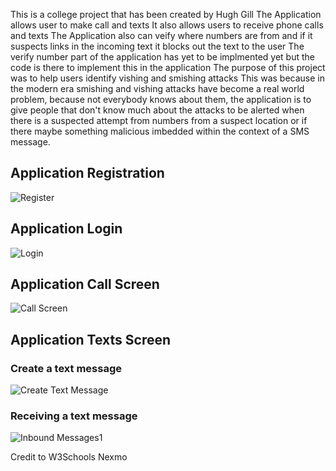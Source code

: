 This is a college project that has been created by Hugh Gill
The Application allows user to make call and texts
It also allows users to receive phone calls and texts
The Application also can veify where numbers are from
and if it suspects links in the incoming text it blocks out the text to the user
The verify number part of the application has yet to be implmented yet but the code is there to implement this in the application
The purpose of this project was to help users identify vishing and smishing attacks
This was because in the modern era smishing and vishing attacks have become a real world problem, because not everybody knows about them, the application is to give people that don't know much about the attacks to be alerted when there is a suspected attempt from numbers from a suspect location or if there maybe something malicious imbedded within the context of a SMS message.

## Application Registration


![Register](https://user-images.githubusercontent.com/33057007/62143965-e1164280-b2e8-11e9-9c01-78e19de1cc48.PNG)


## Application Login


![Login](https://user-images.githubusercontent.com/33057007/62144298-76b1d200-b2e9-11e9-80cb-9eff1e16e24f.PNG)


## Application Call Screen


![Call Screen](https://user-images.githubusercontent.com/33057007/62144439-bd073100-b2e9-11e9-9017-f729be0bd72b.PNG)


## Application Texts Screen

### Create a text message


![Create Text Message](https://user-images.githubusercontent.com/33057007/62144499-dad49600-b2e9-11e9-962a-e5df35e4a68a.PNG)


### Receiving a text message


![Inbound Messages1](https://user-images.githubusercontent.com/33057007/62145892-2ab45c80-b2ec-11e9-99d8-edc7322e6e46.PNG)




Credit to
W3Schools
Nexmo 
